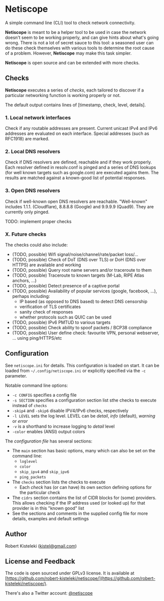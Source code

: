 # Netiscope

A simple command line (CLI) tool to check network connectivity.

**Netiscope** is meant to be a helper tool to be used in case the network doesn't seem to be working properly, and can give hints about what's going wrong. There is not a lot of secret sauce to this tool: a seasoned user can do these check themselves with various tools to determine the root cause of a problem. However, **Netiscope** may make this task simpler.

**Netiscope** is open source and can be extended with more checks.

## Checks

**Netiscope** executes a series of _checks_, each tailored to discover if a particular networking function is working properly or not.

The default output contains lines of [timestamp, check, level, details].

### 1. Local network interfaces

Check if any routable addresses are present. Current unicast IPv4 and IPv6 addresses are evaluated on each interface. Special addresses (such as RFC1918) are marked.

### 2. Local DNS resolvers

Check if DNS resolvers are defined, reachable and if they work properly. Each resolver defined in resolv.conf is pinged and a series of DNS lookups (for well known targets such as google.com) are executed agains them. The results are matched against a known-good list of potential responses.

### 3. Open DNS resolvers

Check if well-known open DNS resolvers are reachable. "Well-known" includes 1.1.1. (Cloudflare), 8.8.8.8 (Google) and 9.9.9.9 (Quad9). They are currently only pinged.

TODO: implement proper checks

### X. Future checks

The checks could also include:
  * (TODO, possible) Wifi signal/noise/channel/rate/packet loss/...
  * (TODO, possible) Check of DoT (DNS over TLS) or DoH (DNS over HTTPS) are available and working
  * (TODO, possible) Query root name servers and/or traceroute to them
  * (TODO, possible) Traceroute to known targets (M-Lab, RIPE Atlas anchors, ...)
  * (TODO, possible) Detect presence of a captive portal
  * (TODO, possible) Availability of popular services (google, facebook, ...), perhaps including:
    * IP based (as opposed to DNS based) to detect DNS censorship
    * verification of TLS certificates
    * sanity check of responses
    * whether protocols such as QUIC can be used
  * (TODO, possible) IPv6 PMTUD to various targets
  * (TODO, possible) Check ability to spoof packets / BCP38 compliance
  * (TODO, possible) User define check: favourite VPN, personal webserver, ... using ping/HTTPS/etc

## Configuration

See `netiscope.ini` for details. This configuration is loaded on start. It can be loaded from `~/.config/netiscope.ini` or explicitly specified via the `-c` parameter.

Notable command line options:
  * `-c CONFIG` specifies a config file
  * `-s SECTION` specifies a configuration section list sthe checks to execute instead of `checks`
  * `-skip4` and `-skip6` disable IPV4/IPv6 checks, respectively
  * `-l LEVEL` sets the log level. LEVEL can be _detail_, _info_ (default), _warning_ or _error_
  * `-v` is a shorthand to increase logging to _detail_ level
  * `-color` enables (ANSI) output colors

 The _configuration file_ has several sections:
   * The `main` section has basic options, many which can also be set on the command line:
     * `loglevel`
     * `color`
     * `skip_ipv4` and `skip_ipv6`
     * `ping_packets`
  * The `checks` section lists the checks to execute
     * Each _check_ has (or can have) its own section defining options for the particular check
   * The `cidrs` section contains the list of CIDR blocks for (some) providers. This allows checking
     if the IP address used (or looked up) for that provider is in this "known good" list
   * See the sections and comments in the supplied config file for more details, examples and default settings

## Author

Robert Kisteleki (kistel@gmail.com)

## License and Feedback

The code is open sourced under GPLv3 license. It is available at [https://github.com/robert-kisteleki/netiscope/](https://github.com/robert-kisteleki/netiscope/).

There's also a Twitter account: [@netiscope](https://twitter.com/netiscope)
